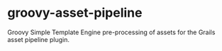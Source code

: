 groovy-asset-pipeline
=========================

Groovy Simple Template Engine pre-processing of assets for the Grails asset pipeline plugin.
